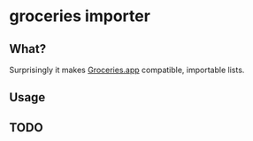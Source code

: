 # groceries importer

## What?
Surprisingly it makes [Groceries.app](http://www.sophiestication.com/groceries/)
compatible, importable lists.

## Usage

## TODO
